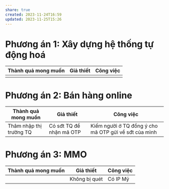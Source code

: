 ```yaml
---
share: true
created: 2023-11-24T16:59
updated: 2023-11-25T15:26
---
```

# Phương án 1: Xây dựng hệ thống tự động hoá
| Thành quả mong muốn | Giả thiết | Công việc |
| ------------------- | --------- | --------- |
|                     |           |           |

# Phương án 2: Bán hàng online
| Thành quả mong muốn     | Giả thiết                | Công việc                                             |
| ----------------------- | ------------------------ | ----------------------------------------------------- |
| Thâm nhập thị trường TQ | Có sđt TQ để nhận mã OTP | Kiếm người ở TQ đồng ý cho mã OTP gửi về sđt của mình |

# Phương án 3: MMO
| Thành quả mong muốn | Giả thiết     | Công việc |
| ------------------- | ------------- | --------- |
|                     | Không bị quét | Có IP Mỹ  |

